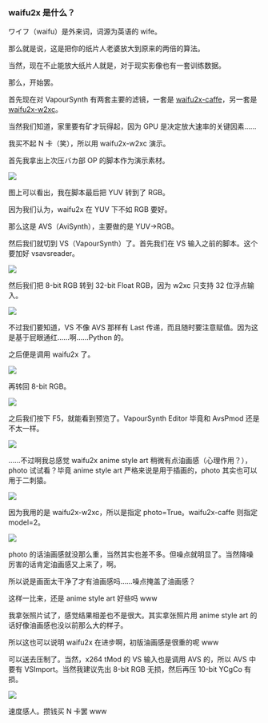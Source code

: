 ### waifu2x 是什么？
ワイフ（waifu）是外来词，词源为英语的 wife。

那么就是说，这是把你的纸片人老婆放大到原来的两倍的算法。

当然，现在不止能放大纸片人就是，对于现实影像也有一套训练数据。

那么，开始罢。

首先现在对 VapourSynth 有两套主要的滤镜，一套是 [waifu2x-caffe](https://github.com/HomeOfVapourSynthEvolution/VapourSynth-Waifu2x-caffe)，另一套是 [waifu2x-w2xc](https://github.com/HomeOfVapourSynthEvolution/VapourSynth-Waifu2x-w2xc)。

当然我们知道，家里要有矿才玩得起，因为 GPU 是决定放大速率的关键因素……

我买不起 N 卡（笑），所以用 waifu2x-w2xc 演示。

首先我拿出上次压バカ部 OP 的脚本作为演示素材。

![](https://img.vim-cn.com/81/224fdc87482faca218e7abc4990b853e0fc260.png)

图上可以看出，我在脚本最后把 YUV 转到了 RGB。

因为我们认为，waifu2x 在 YUV 下不如 RGB 要好。

那么这是 AVS（AviSynth），主要做的是 YUV→RGB。

然后我们就切到 VS（VapourSynth）了。首先我们在 VS 输入之前的脚本。这个要加好 vsavsreader。

![](https://img.vim-cn.com/65/39117e30406fe0d10e6649abd0a7c610b1aa79.png)

然后我们把 8-bit RGB 转到 32-bit Float RGB，因为 w2xc 只支持 32 位浮点输入。

![](https://img.vim-cn.com/59/4190178cb7dff8a4ce3f32b87899fbe5a9213a.png)

不过我们要知道，VS 不像 AVS 那样有 Last 传递，而且随时要注意赋值。因为这是基于屁眼通红……啊……Python 的。

之后便是调用 waifu2x 了。

![](https://img.vim-cn.com/62/10b26f3ee2a6d72bde8f51661cb0e3a8338620.png)

再转回 8-bit RGB。

![](https://img.vim-cn.com/bd/70b61de9464f2a552e7926ba0d17143c20180f.png)

之后我们按下 F5，就能看到预览了。VapourSynth Editor 毕竟和 AvsPmod 还是不太一样。

![](https://img.vim-cn.com/f6/bce983e1c9652196d848df88da6f2ca31f0520.png)

……不过啊我总感觉 waifu2x anime style art 稍微有点油画感（心理作用？），photo 试试看？毕竟 anime style art 严格来说是用于插画的，photo 其实也可以用于二刺猿。

![](https://img.vim-cn.com/2e/1e831ed242ce822895a1ea577a0118a327288e.png)

因为我用的是 waifu2x-w2xc，所以是指定 photo=True。waifu2x-caffe 则指定 model=2。

![](https://img.vim-cn.com/be/05738f7dce78e6afdb4ddeed6f5ca41b10eaf8.png)

photo 的话油画感就没那么重，当然其实也差不多。但噪点就明显了。当然降噪厉害的话肯定油画感又上来了，啊。

所以说是画面太干净了才有油画感吗……噪点掩盖了油画感？

这样一比来，还是 anime style art 好些吗 www

我拿张照片试了，感觉结果相差也不是很大。其实拿张照片用 anime style art 的话好像油画感也没以前那么大的样子。

所以这也可以说明 waifu2x 在进步啊，初版油画感是很重的呢 www

可以送去压制了。当然，x264 tMod 的 VS 输入也是调用 AVS 的，所以 AVS 中要有 VSImport。当然我建议先出 8-bit RGB 无损，然后再压 10-bit YCgCo 有损。

![](https://img.vim-cn.com/33/36a38ad3de20fd5730fd0d2859115b9401a6d0.png)

速度感人。攒钱买 N 卡罢 www
